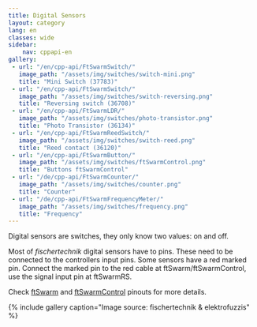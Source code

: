 ```yaml
---
title: Digital Sensors
layout: category
lang: en
classes: wide
sidebar:
    nav: cppapi-en
gallery:
 - url: "/en/cpp-api/FtSwarmSwitch/"
   image_path: "/assets/img/switches/switch-mini.png"
   title: "Mini Switch (37783)"
 - url: "/en/cpp-api/FtSwarmSwitch/"
   image_path: "/assets/img/switches/switch-reversing.png"
   title: "Reversing switch (36708)"
 - url: "/en/cpp-api/FtSwarmLDR/"
   image_path: "/assets/img/switches/photo-transistor.png"
   title: "Photo Transistor (36134)"
 - url: "/en/cpp-api/FtSwarmReedSwitch/"
   image_path: "/assets/img/switches/switch-reed.png"
   title: "Reed contact (36120)"
 - url: "/en/cpp-api/FtSwarmButton/"
   image_path: "/assets/img/switches/ftSwarmControl.png"
   title: "Buttons ftSwarmControl"
 - url: "/de/cpp-api/FtSwarmCounter/"
   image_path: "/assets/img/switches/counter.png"
   title: "Counter"
 - url: "/de/cpp-api/FtSwarmFrequencyMeter/"
   image_path: "/assets/img/switches/frequency.png"
   title: "Frequency"
---
```

Digital sensors are switches, they only know two values: on and off.

Most of *fischertechnik* digital sensors have to pins. These need to be connected to the controllers input pins. Some sensors have a red marked pin. Connect the marked pin to the red cable at ftSwarm/ftSwarmControl, use the signal input pin at ftSwarmRS.

Check [ftSwarm](/en/gettingstarted/1stftSwarm) and [ftSwarmControl](/en/gettingstarted/1stftSwarmControl) pinouts for more details.


{% include gallery caption="Image source: fischertechnik & elektrofuzzis" %}

